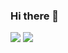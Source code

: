 ### Hi there 👋

<!--
**RizFad/RizFad** is a ✨ _special_ ✨ repository because its `README.md` (this file) appears on your GitHub profile.

Here are some ideas to get you started:

- 🔭 I’m currently working on ...
- 🌱 I’m currently learning ...
- 👯 I’m looking to collaborate on ...
- 🤔 I’m looking for help with ...
- 💬 Ask me about ...
- 📫 How to reach me: ...
- 😄 Pronouns: ...
- ⚡ Fun fact: ...
-->

![](https://github-readme-stats.vercel.app/api/top-langs/?username=RizFad&show_icons=true&count_private=true&theme=gruvbox)
![](https://github-readme-stats.vercel.app/api?username=RizFad&show_icons=true&count_private=true&theme=gruvbox)
